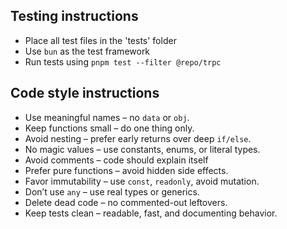 ## Testing instructions

- Place all test files in the 'tests' folder
- Use `bun` as the test framework
- Run tests using `pnpm test --filter @repo/trpc`

## Code style instructions

- Use meaningful names – no `data` or `obj`.
- Keep functions small – do one thing only.
- Avoid nesting – prefer early returns over deep `if/else`.
- No magic values – use constants, enums, or literal types.
- Avoid comments – code should explain itself
- Prefer pure functions – avoid hidden side effects.
- Favor immutability – use `const`, `readonly`, avoid mutation.
- Don’t use `any` – use real types or generics.
- Delete dead code – no commented-out leftovers.
- Keep tests clean – readable, fast, and documenting behavior.
